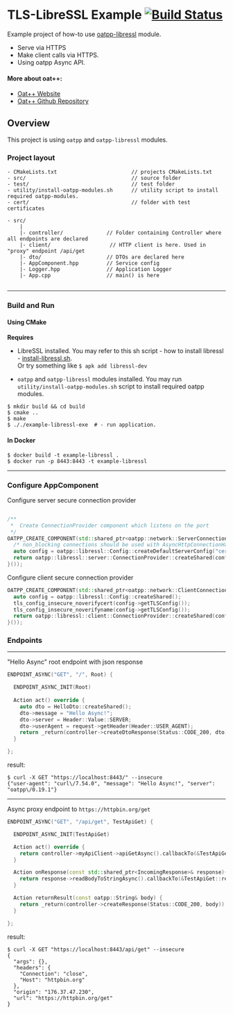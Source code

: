 # TLS-LibreSSL Example [![Build Status](https://dev.azure.com/lganzzzo/lganzzzo/_apis/build/status/oatpp.example-libressl?branchName=master)](https://dev.azure.com/lganzzzo/lganzzzo/_build?definitionId=13&branchName=master)

Example project of how-to use [oatpp-libressl](https://github.com/oatpp/oatpp-libressl) module. 
- Serve via HTTPS 
- Make client calls via HTTPS. 
- Using oatpp Async API.

#### More about oat++:

- [Oat++ Website](https://oatpp.io/)
- [Oat++ Github Repository](https://github.com/oatpp/oatpp)

## Overview
This project is using `oatpp` and `oatpp-libressl` modules.

### Project layout

```
- CMakeLists.txt                        // projects CMakeLists.txt
- src/                                  // source folder
- test/                                 // test folder
- utility/install-oatpp-modules.sh      // utility script to install required oatpp-modules.
- cert/                                 // folder with test certificates 
```
```
- src/
    |
    |- controller/              // Folder containing Controller where all endpoints are declared
    |- client/                   // HTTP client is here. Used in "proxy" endpoint /api/get
    |- dto/                     // DTOs are declared here
    |- AppComponent.hpp         // Service config
    |- Logger.hpp               // Application Logger
    |- App.cpp                  // main() is here
    
```

---

### Build and Run

#### Using CMake
**Requires** 

- LibreSSL installed. You may refer to this sh script - how to install libressl - 
[install-libressl.sh](https://github.com/oatpp/oatpp-libressl/blob/master/utility/install-deps/install-libressl.sh).  
Or try something like ```$ apk add libressl-dev```

- `oatpp` and `oatpp-libressl` modules installed. You may run `utility/install-oatpp-modules.sh` 
script to install required oatpp modules.

```
$ mkdir build && cd build
$ cmake ..
$ make 
$ ././example-libressl-exe  # - run application.
```

#### In Docker

```
$ docker build -t example-libressl .
$ docker run -p 8443:8443 -t example-libressl
```

---

### Configure AppComponent

Configure server secure connection provider

```c++

/**
 *  Create ConnectionProvider component which listens on the port
 */
OATPP_CREATE_COMPONENT(std::shared_ptr<oatpp::network::ServerConnectionProvider>, serverConnectionProvider)([] {
  /* non_blocking connections should be used with AsyncHttpConnectionHandler for AsyncIO */
  auto config = oatpp::libressl::Config::createDefaultServerConfig("cert/test_key.pem", "cert/test_cert.crt");
  return oatpp::libressl::server::ConnectionProvider::createShared(config, 8443, true /* true for non_blocking */);
}());

```

Configure client secure connection provider

```c++
OATPP_CREATE_COMPONENT(std::shared_ptr<oatpp::network::ClientConnectionProvider>, sslClientConnectionProvider) ([] {
  auto config = oatpp::libressl::Config::createShared();
  tls_config_insecure_noverifycert(config->getTLSConfig());
  tls_config_insecure_noverifyname(config->getTLSConfig());
  return oatpp::libressl::client::ConnectionProvider::createShared(config, "httpbin.org", 443);
}());
```

### Endpoints
---
"Hello Async" root endpoint with json response
```c++
ENDPOINT_ASYNC("GET", "/", Root) {

  ENDPOINT_ASYNC_INIT(Root)
  
  Action act() override {
    auto dto = HelloDto::createShared();
    dto->message = "Hello Async!";
    dto->server = Header::Value::SERVER;
    dto->userAgent = request->getHeader(Header::USER_AGENT);
    return _return(controller->createDtoResponse(Status::CODE_200, dto));
  }

};
```

result:
```
$ curl -X GET "https://localhost:8443/" --insecure
{"user-agent": "curl\/7.54.0", "message": "Hello Async!", "server": "oatpp\/0.19.1"}
```
---
Async proxy endpoint to ```https://httpbin.org/get```

```c++
ENDPOINT_ASYNC("GET", "/api/get", TestApiGet) {

  ENDPOINT_ASYNC_INIT(TestApiGet)

  Action act() override {
    return controller->myApiClient->apiGetAsync().callbackTo(&TestApiGet::onResponse);
  }

  Action onResponse(const std::shared_ptr<IncomingResponse>& response){
    return response->readBodyToStringAsync().callbackTo(&TestApiGet::returnResult);
  }

  Action returnResult(const oatpp::String& body) {
    return _return(controller->createResponse(Status::CODE_200, body));
  }

};
```

result:
```
$ curl -X GET "https://localhost:8443/api/get" --insecure
{
  "args": {}, 
  "headers": {
    "Connection": "close", 
    "Host": "httpbin.org"
  }, 
  "origin": "176.37.47.230", 
  "url": "https://httpbin.org/get"
}
```
